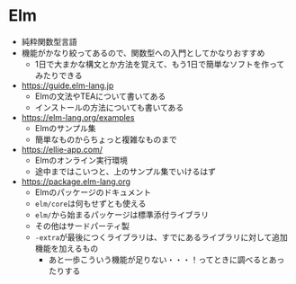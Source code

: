 # Elm

- 純粋関数型言語
- 機能がかなり絞ってあるので、関数型への入門としてかなりおすすめ
  - 1日で大まかな構文とか方法を覚えて、もう1日で簡単なソフトを作ってみたりできる
- https://guide.elm-lang.jp
  - Elmの文法やTEAについて書いてある
  - インストールの方法についても書いてある
- https://elm-lang.org/examples
  - Elmのサンプル集
  - 簡単なものからちょっと複雑なものまで
- https://ellie-app.com/
  - Elmのオンライン実行環境
  - 途中まではこいつと、上のサンプル集でいけるはず
- https://package.elm-lang.org
  - Elmのパッケージのドキュメント
  - `elm/core`は何もせずとも使える
  - `elm/`から始まるパッケージは標準添付ライブラリ
  - その他はサードパーティ製
  - `-extra`が最後につくライブラリは、すでにあるライブラリに対して追加機能を加えるもの
    - あと一歩こういう機能が足りない・・・！ってときに調べるとあったりする

